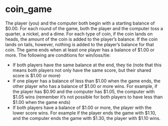 # coin_game
The player (you) and the computer both begin with a starting balance of $0.00. For each round of the game, both the player and the computer toss a quarter, a nickel, and a dime. For each type of coin, if the coin lands on heads, the amount of the coin is added to the player’s balance. If the coin lands on tails, however, nothing is added to the player’s balance for that coin.
The game ends when at least one player has a balance of $1.00 or more. The following are conditions for win/loss/tie:
- If both players have the same balance at the end, they tie (note that this means both players not only have the same score, but their shared score is $1.00 or more)
- If one player has a balance of less than $1.00 when the game ends, the other player who has a balance of $1.00 or more wins. For example, if the player has $0.90 and the computer has $1.05, the computer with $1.05 wins (remember it’s not possible for both players to have less than $1.00 when the game ends)
- If both players have a balance of $1.00 or more, the player with the lower score wins. For example if the player ends the game with $1.10, and the computer ends the game with $1.30, the player with $1.10 wins.

